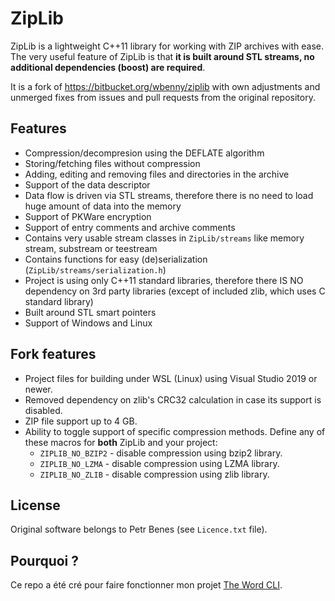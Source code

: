 # ZipLib

ZipLib is a lightweight C++11 library for working with ZIP archives with ease. The very useful feature of ZipLib is that **it is built around STL streams, no additional dependencies (boost) are required**.

It is a fork of https://bitbucket.org/wbenny/ziplib with own adjustments and unmerged fixes from issues and pull requests from the original repository.

## Features

- Compression/decompresion using the DEFLATE algorithm
- Storing/fetching files without compression
- Adding, editing and removing files and directories in the archive
- Support of the data descriptor
- Data flow is driven via STL streams, therefore there is no need to load huge amount of data into the memory
- Support of PKWare encryption
- Support of entry comments and archive comments
- Contains very usable stream classes in `ZipLib/streams` like memory stream, substream or teestream
- Contains functions for easy (de)serialization (`ZipLib/streams/serialization.h`)
- Project is using only C++11 standard libraries, therefore there IS NO dependency on 3rd party libraries (except of included zlib, which uses C standard library)
- Built around STL smart pointers
- Support of Windows and Linux

## Fork features

- Project files for building under WSL (Linux) using Visual Studio 2019 or newer.
- Removed dependency on zlib's CRC32 calculation in case its support is disabled.
- ZIP file support up to 4 GB.
- Ability to toggle support of specific compression methods. Define any of these macros for **both** ZipLib and your project:
  - `ZIPLIB_NO_BZIP2` - disable compression using bzip2 library.
  - `ZIPLIB_NO_LZMA` - disable compression using LZMA library.
  - `ZIPLIB_NO_ZLIB` - disable compression using zlib library.

## License

Original software belongs to Petr Benes (see `Licence.txt` file).

## Pourquoi ?
Ce repo a été cré pour faire fonctionner mon projet [The Word CLI](https://github.com/astralarchitect/the-word_cli/).